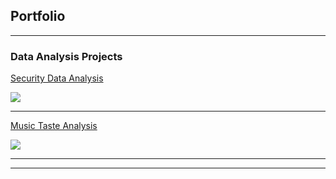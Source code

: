 ## Portfolio

---

### Data Analysis Projects

[Security Data Analysis](https://github.com/oblea/SecurityData)

<img src="images/dummy_thumbnail.jpg?raw=true"/>

---
[Music Taste Analysis](https://github.com/oblea/MusicTasteAnalysis)

<img src="images/dummy_thumbnail.jpg?raw=true"/>

---


---

